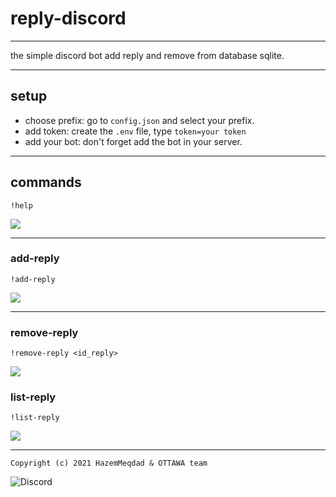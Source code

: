 # reply-discord

---

the simple discord bot add reply and remove from database sqlite.

---

## setup

- choose prefix: go to ``config.json`` and select your prefix.
- add token: create the ``.env`` file, type ``token=your token``
- add your bot: don't forget add the bot in your server. 

---

## commands

```
!help
```

<img src="https://i8.ae/gBGcE">

---

### add-reply

```
!add-reply
```

<img src="https://i8.ae/PpUSG">

---

### remove-reply

```
!remove-reply <id_reply>
```

<img src="https://i8.ae/kyTbq">

### list-reply

```
!list-reply
```

<img src="https://i8.ae/3Elzy">

---

```commandline
Copyright (c) 2021 HazemMeqdad & OTTAWA team
```
![Discord](https://img.shields.io/discord/654423706294026270)